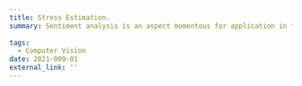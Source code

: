 ```yaml
---
title: Stress Estimation.
summary: Sentiment analysis is an aspect momentous for application in the future. Especially, emotional stress estimation helps improve our life. 
    
tags:
  - Computer Vision
date: 2021-009-01
external_link: ''
---
```

